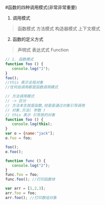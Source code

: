 #函数的四种调用模式(非常非常重要)
1. 调用模式

> 函数模式
> 方法模式
> 构造器模式
> 上下文模式

2. 函数的定义方式

> 声明式
> 表达式式
> Function

```javascript
// 1. 函数模式
function foo () {
   console.log("1");
}
foo();
//this 表示全局对象
//任何自调用都是函数调用模式

// 方法调用模式
// -> 区分
// 方法本生就是函数,但是是通过对象引导调用
// 对象.方法( 参数 )
// this 表示 引导放的对象
function foo () {
   console.log(this);
}
var o = {name:"jack"];
o.foo = foo;

foo();
o.foo();

function func () {
   console.log("2"); 
}
func.foo = foo;
func.foo(); //打印函数体

var arr = [1,2,3];
arr.foo = foo; 
arr.foo(); //打印数组对象
```